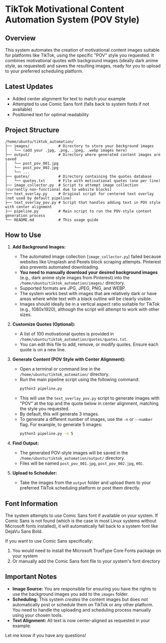 # TikTok Motivational Content Automation System (POV Style)

## Overview

This system automates the creation of motivational content images suitable for platforms like TikTok, using the specific "POV" style you requested. It combines motivational quotes with background images (ideally dark anime style, as requested) and saves the resulting images, ready for you to upload to your preferred scheduling platform.

## Latest Updates

- Added center alignment for text to match your example
- Attempted to use Comic Sans font (falls back to system fonts if not available)
- Positioned text for optimal readability

## Project Structure

```
/home/ubuntu/tiktok_automation/
├── images/             # Directory to store your background images
│   └── (add your .jpg, .png, .jpeg, .webp images here)
├── output/             # Directory where generated content images are saved
│   └── post_pov_001.jpg
│   └── post_pov_002.jpg
│   └── ...
├── quotes/             # Directory containing the quotes database
│   └── quotes.txt      # File with motivational quotes (one per line)
├── image_collector.py  # Script to attempt image collection (currently non-functional due to website blocks)
├── text_overlay.py     # Original script for centered text overlay (not used by default pipeline)
├── text_overlay_pov.py # Script that handles adding text in POV style with center alignment
├── pipeline.py         # Main script to run the POV-style content generation process
└── README.md           # This usage guide
```

## How to Use

1.  **Add Background Images:**
    *   The automated image collection (`image_collector.py`) failed because websites like Unsplash and Pexels block scraping attempts. Pinterest also prevents automated downloading.
    *   **You need to manually download your desired background images** (e.g., dark anime style images from Pinterest) into the `/home/ubuntu/tiktok_automation/images/` directory.
    *   Supported formats are JPG, JPEG, PNG, and WEBP.
    *   The system works best with images that are relatively dark or have areas where white text with a black outline will be clearly visible.
    *   Images should ideally be in a vertical aspect ratio suitable for TikTok (e.g., 1080x1920), although the script will attempt to work with other sizes.

2.  **Customize Quotes (Optional):**
    *   A list of 100 motivational quotes is provided in `/home/ubuntu/tiktok_automation/quotes/quotes.txt`.
    *   You can edit this file to add, remove, or modify quotes. Ensure each quote is on a new line.

3.  **Generate Content (POV Style with Center Alignment):**
    *   Open a terminal or command line in the `/home/ubuntu/tiktok_automation/` directory.
    *   Run the main pipeline script using the following command:
        ```bash
        python3 pipeline.py
        ```
    *   This will use the `text_overlay_pov.py` script to generate images with "POV" at the top and the quote below in center alignment, matching the style you requested.
    *   By default, this will generate 3 images.
    *   To generate a different number of images, use the `-n` or `--number` flag. For example, to generate 5 images:
        ```bash
        python3 pipeline.py -n 5
        ```

4.  **Find Output:**
    *   The generated POV-style images will be saved in the `/home/ubuntu/tiktok_automation/output/` directory.
    *   Files will be named `post_pov_001.jpg`, `post_pov_002.jpg`, etc.

5.  **Upload to Scheduler:**
    *   Take the images from the `output` folder and upload them to your preferred TikTok scheduling platform or post them directly.

## Font Information

The system attempts to use Comic Sans font if available on your system. If Comic Sans is not found (which is the case in most Linux systems without Microsoft fonts installed), it will automatically fall back to a system font like DejaVu Sans Bold.

If you want to use Comic Sans specifically:
1. You would need to install the Microsoft TrueType Core Fonts package on your system
2. Or manually add the Comic Sans font file to your system's font directory

## Important Notes

*   **Image Source:** You are responsible for ensuring you have the rights to use the background images you add to the `images` folder.
*   **Scheduling:** This system *creates* the content images but does *not* automatically post or schedule them on TikTok or any other platform. You need to handle the uploading and scheduling process manually using your chosen tools.
*   **Text Alignment:** All text is now center-aligned as requested in your example.

Let me know if you have any questions!

